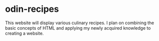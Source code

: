 # odin-recipes
This website will display various culinary recipes. I plan on combining the basic concepts of HTML and applying my newly acquired knowledge to creating a website.
